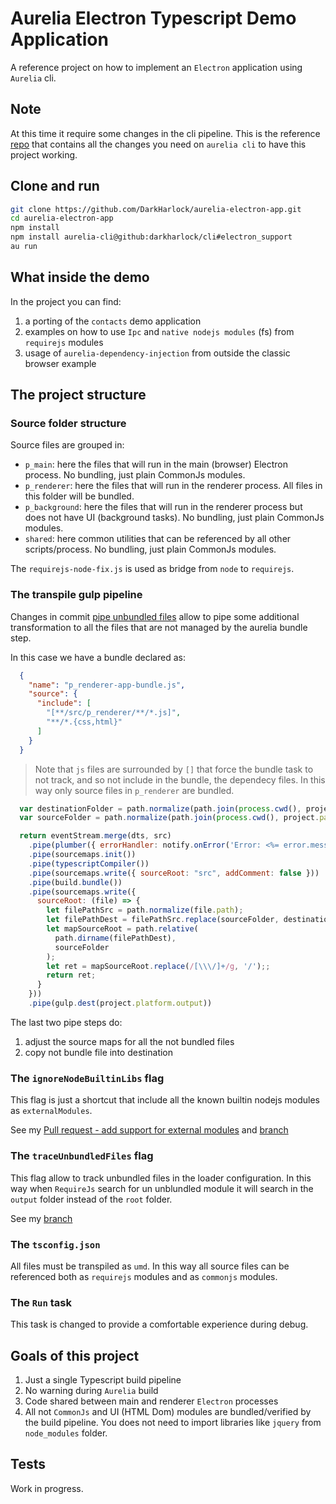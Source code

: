 # Aurelia Electron Typescript Demo Application

A reference project on how to implement an `Electron` application using `Aurelia` cli.

## Note

At this time it require some changes in the cli pipeline.
This is the reference [repo](https://github.com/DarkHarlock/cli/tree/electron_support) that contains all the changes you need on `aurelia cli` to have this project working.

## Clone and run

```bash
git clone https://github.com/DarkHarlock/aurelia-electron-app.git
cd aurelia-electron-app
npm install
npm install aurelia-cli@github:darkharlock/cli#electron_support
au run
```

## What inside the demo

In the project you can find:

1. a porting of the `contacts` demo application
2. examples on how to use `Ipc` and `native nodejs modules` (fs) from `requirejs` modules
3. usage of `aurelia-dependency-injection` from outside the classic browser example

## The project structure

### Source folder structure

Source files are grouped in:

* `p_main`: here the files that will run in the main (browser) Electron process. No bundling, just plain CommonJs modules.
* `p_renderer`: here the files that will run in the renderer process. All files in this folder will be bundled.
* `p_background`: here the files that will run in the renderer process but does not have UI (background tasks). No bundling, just plain CommonJs modules.
* `shared`: here common utilities that can be referenced by all other scripts/process. No bundling, just plain CommonJs modules.

The `requirejs-node-fix.js` is used as bridge from `node` to `requirejs`.

### The transpile gulp pipeline

Changes in commit [pipe unbundled files](https://github.com/DarkHarlock/cli/tree/pipe_unbundled_files) allow to pipe some additional transformation to all the files that are not managed by the aurelia bundle step.

In this case we have a bundle declared as:

```json
  {
    "name": "p_renderer-app-bundle.js",
    "source": {
      "include": [
        "[**/src/p_renderer/**/*.js]",
        "**/*.{css,html}"
      ]
    }
  }
```

> Note that `js` files are surrounded by `[]` that force the bundle task to not track, and so not include in the bundle, the dependecy files. In this way only source files in `p_renderer` are bundled.

```js
  var destinationFolder = path.normalize(path.join(process.cwd(), project.platform.output));
  var sourceFolder = path.normalize(path.join(process.cwd(), project.paths.root));

  return eventStream.merge(dts, src)
    .pipe(plumber({ errorHandler: notify.onError('Error: <%= error.message %>') }))
    .pipe(sourcemaps.init())
    .pipe(typescriptCompiler())
    .pipe(sourcemaps.write({ sourceRoot: "src", addComment: false }))
    .pipe(build.bundle())
    .pipe(sourcemaps.write({
      sourceRoot: (file) => {
        let filePathSrc = path.normalize(file.path);
        let filePathDest = filePathSrc.replace(sourceFolder, destinationFolder);
        let mapSourceRoot = path.relative(
          path.dirname(filePathDest),
          sourceFolder
        );
        let ret = mapSourceRoot.replace(/[\\\/]+/g, '/');;
        return ret;
      }
    }))
    .pipe(gulp.dest(project.platform.output))
```

The last two pipe steps do:

1. adjust the source maps for all the not bundled files
2. copy not bundle file into destination

### The `ignoreNodeBuiltinLibs` flag

This flag is just a shortcut that include all the known builtin nodejs modules as `externalModules`. 

See my [Pull request - add support for external modules](https://github.com/aurelia/cli/pull/814) and [branch](https://github.com/DarkHarlock/cli/tree/ignore_node_builtinlibs)

### The `traceUnbundledFiles` flag

This flag allow to track unbundled files in the loader configuration. In this way when `RequireJs` search for un unblundled module it will search in the `output` folder instead of the `root` folder.

See my [branch](https://github.com/DarkHarlock/cli/tree/trace_unbundled_files)


### The `tsconfig.json`

All files must be transpiled as `umd`. In this way all source files can be referenced both as `requirejs` modules and as `commonjs` modules.

### The `Run` task

This task is changed to provide a comfortable experience during debug.

## Goals of this project

1. Just a single Typescript build pipeline
2. No warning during `Aurelia` build
3. Code shared between main and renderer `Electron` processes
4. All not `CommonJs` and UI (HTML Dom) modules are bundled/verified by the build pipeline. You does not need to import libraries like `jquery` from `node_modules` folder.

## Tests

Work in progress.
